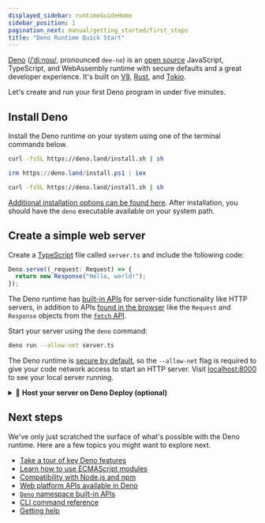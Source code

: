 ```yaml
---
displayed_sidebar: runtimeGuideHome
sidebar_position: 1
pagination_next: manual/getting_started/first_steps
title: "Deno Runtime Quick Start"
---
```


[Deno](https://www.deno.com)
([/ˈdiːnoʊ/](http://ipa-reader.xyz/?text=%CB%88di%CB%90no%CA%8A), pronounced
`dee-no`) is an
[open source](https://github.com/denoland/deno/blob/main/LICENSE.md) JavaScript,
TypeScript, and WebAssembly runtime with secure defaults and a great developer
experience. It's built on [V8](https://v8.dev/),
[Rust](https://www.rust-lang.org/), and [Tokio](https://tokio.rs/).

Let's create and run your first Deno program in under five minutes.

## Install Deno

Install the Deno runtime on your system using one of the terminal commands
below.

<deno-tabs group-id="operating-systems">
<deno-tab value="mac" label="macOS" default>


```sh
curl -fsSL https://deno.land/install.sh | sh
```

</deno-tab>
<deno-tab value="windows" label="Windows">

```powershell
irm https://deno.land/install.ps1 | iex
```

</deno-tab>
<deno-tab value="linux" label="Linux">

```sh
curl -fsSL https://deno.land/install.sh | sh
```

</deno-tab>
</deno-tabs>

[Additional installation options can be found here](./getting_started/installation.md).
After installation, you should have the `deno` executable available on your
system path.

## Create a simple web server

Create a [TypeScript](https://www.typescriptlang.org/) file called `server.ts`
and include the following code:

```ts title="server.ts"
Deno.serve((_request: Request) => {
  return new Response("Hello, world!");
});
```

The Deno runtime has [built-in APIs](./runtime/builtin_apis.md) for server-side
functionality like HTTP servers, in addition to APIs
[found in the browser](./runtime/web_platform_apis.md) like the `Request` and
`Response` objects from the
[`fetch` API](https://developer.mozilla.org/en-US/docs/Web/API/Fetch_API).

Start your server using the `deno` command:

```sh
deno run --allow-net server.ts
```

The Deno runtime is [secure by default](./runtime/permission_apis.md), so the
`--allow-net` flag is required to give your code network access to start an HTTP
server. Visit [localhost:8000](http://localhost:8000) to see your local server
running.

<details>
<summary>🚀 <b>Host your server on Deno Deploy (optional)</b></summary>

The Deno runtime is
[open source](https://github.com/denoland/deno/blob/main/LICENSE.md) and runs
[on just about any cloud](./advanced/deploying_deno/index.md). You can also run
Deno programs on [Deno Deploy](/deploy/manual). Here's how it works.

Install the [`deployctl` command line utility](/deploy/manual/deployctl):

```sh
deno install -Arf https://deno.land/x/deploy/deployctl.ts
```

Deploy your server with `deployctl`. If this is your first time using Deno
Deploy, you'll be prompted to sign in with a GitHub account:

```sh
deployctl deploy --include=./server.ts --entrypoint=./server.ts
```

In a few moments, your server should be available on a public URL, deployed
across 30+ datacenters worldwide.

</details>

## Next steps

We've only just scratched the surface of what's possible with the Deno runtime.
Here are a few topics you might want to explore next.

- [Take a tour of key Deno features](./getting_started/first_steps.md)
- [Learn how to use ECMAScript modules](./basics/modules/index.md)
- [Compatibility with Node.js and npm](./node/index.md)
- [Web platform APIs available in Deno](./runtime/web_platform_apis.md)
- [`Deno` namespace built-in APIs](./runtime/builtin_apis.md)
- [CLI command reference](./tools/index.md)
- [Getting help](./help.md)

